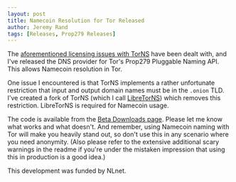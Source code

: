 ```yaml
---
layout: post
title: Namecoin Resolution for Tor Released
author: Jeremy Rand
tags: [Releases, Prop279 Releases]
---
```


The [aforementioned licensing issues with TorNS]({{site.baseurl}}2017/06/16/tor-prop279.html) have been dealt with, and I've released the DNS provider for Tor's Prop279 Pluggable Naming API.  This allows Namecoin resolution in Tor.

One issue I encountered is that TorNS implements a rather unfortunate restriction that input and output domain names must be in the `.onion` TLD.  I've created a fork of TorNS (which I call [LibreTorNS](https://github.com/namecoin/LibreTorNS)) which removes this restriction.  LibreTorNS is required for Namecoin usage.

The code is available from the [Beta Downloads page]({{site.baseurl}}download/betas/).  Please let me know what works and what doesn't.  And remember, using Namecoin naming with Tor will make you heavily stand out, so don't use this in any scenario where you need anonymity.  (Also please refer to the extensive additional scary warnings in the readme if you're under the mistaken impression that using this in production is a good idea.)

This development was funded by NLnet.
